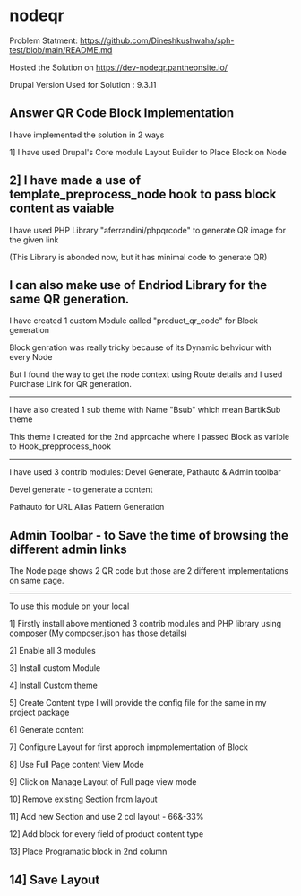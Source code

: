 # nodeqr

Problem Statment: https://github.com/Dineshkushwaha/sph-test/blob/main/README.md

Hosted the Solution on https://dev-nodeqr.pantheonsite.io/

Drupal Version Used for Solution : 9.3.11

Answer QR Code Block Implementation 
-----------------------------------------------------------------------------------------------

I have implemented the solution in 2 ways

1] I have used Drupal's Core module Layout Builder to Place Block on Node

2] I have made a use of template_preprocess_node hook to pass block content as vaiable
----------------------------------------------------------------------------------------------

I have used PHP Library "aferrandini/phpqrcode" to generate QR image for the given link

(This Library is abonded now, but it has minimal code to generate QR)

I can also make use of Endriod Library for the same QR generation.
---------------------------------------------------------------------------------------------
I have created 1 custom Module called "product_qr_code" for Block generation

Block genration was really tricky because of its Dynamic behviour with every Node

But I found the way to get the node context using Route details and I used Purchase Link for QR generation.

-----------------------------------------------------------------------------------------------
I have also created 1 sub theme with Name "Bsub" which mean BartikSub theme

This theme I created for the 2nd approache where I passed Block as varible to Hook_prepprocess_hook

-----------------------------------------------------------------------------------------------

I have used 3 contrib modules: Devel Generate, Pathauto & Admin toolbar

Devel generate - to generate a content

Pathauto for URL Alias Pattern Generation

Admin Toolbar - to Save the time of browsing the different admin links
--------------------------------------------------------------------------------------------

The Node page shows 2 QR code but those are 2 different implementations on same page.

------------------------------------------------------------------------------------------
To use this  module on your local

1] Firstly install above mentioned 3 contrib modules and PHP library using composer (My composer.json has those details)

2] Enable all 3 modules

3] Install custom Module

4] Install Custom theme

5] Create Content type I will provide the config file for the same in my project package

6] Generate content

7] Configure Layout for first approch impmplementation of Block

8] Use Full Page content View Mode

9] Click on Manage Layout of Full page view mode

10] Remove existing Section from layout 

11] Add new Section and use 2 col layout - 66&-33%

12] Add block for every field of product content type

13] Place Programatic block in 2nd column

14] Save Layout
---------------------------------------------------------------------------------------------
